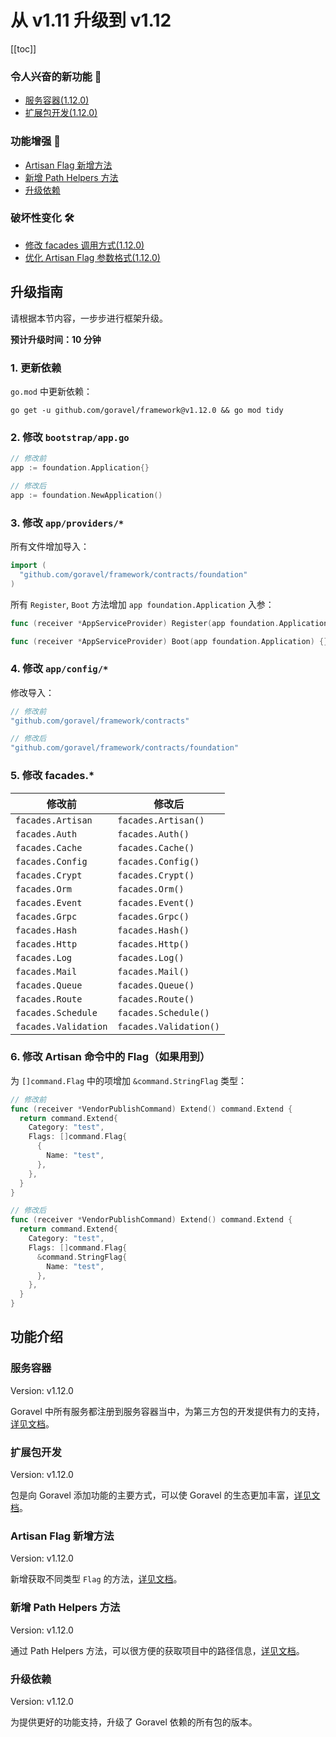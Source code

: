 # 从 v1.11 升级到 v1.12

[[toc]]

### 令人兴奋的新功能 🎉

- [服务容器(1.12.0)](#服务容器)
- [扩展包开发(1.12.0)](#扩展包开发)

### 功能增强 🚀

- [Artisan Flag 新增方法](#artisan-flag-新增方法)
- [新增 Path Helpers 方法](#新增-path-helpers-方法)
- [升级依赖](#升级依赖)

### 破坏性变化 🛠

- [修改 facades 调用方式(1.12.0)](#5--修改-facades-*)
- [优化 Artisan Flag 参数格式(1.12.0)](#6--修改-artisan-命令中的-flag（如果用到）)

## 升级指南

请根据本节内容，一步步进行框架升级。

**预计升级时间：10 分钟**

### 1. 更新依赖

`go.mod` 中更新依赖：

```
go get -u github.com/goravel/framework@v1.12.0 && go mod tidy
```

### 2. 修改 `bootstrap/app.go`

```go
// 修改前
app := foundation.Application{}

// 修改后
app := foundation.NewApplication()
```

### 3. 修改 `app/providers/*` 

所有文件增加导入：

```go
import (
  "github.com/goravel/framework/contracts/foundation"
)
```

所有 `Register`, `Boot` 方法增加 `app foundation.Application` 入参：

```go
func (receiver *AppServiceProvider) Register(app foundation.Application) {}

func (receiver *AppServiceProvider) Boot(app foundation.Application) {}
```

### 4. 修改 `app/config/*` 

修改导入：

```go
// 修改前
"github.com/goravel/framework/contracts"

// 修改后
"github.com/goravel/framework/contracts/foundation"
```

### 5. 修改 facades.*

| 修改前        | 修改后           |
| -----------  | -------------- |
| `facades.Artisan`    | `facades.Artisan()`     |
| `facades.Auth`    | `facades.Auth()`     |
| `facades.Cache`    | `facades.Cache()`     |
| `facades.Config`    | `facades.Config()`     |
| `facades.Crypt`    | `facades.Crypt()`     |
| `facades.Orm`    | `facades.Orm()`     |
| `facades.Event`    | `facades.Event()`     |
| `facades.Grpc`    | `facades.Grpc()`     |
| `facades.Hash`    | `facades.Hash()`     |
| `facades.Http`    | `facades.Http()`     |
| `facades.Log`    | `facades.Log()`     |
| `facades.Mail`    | `facades.Mail()`     |
| `facades.Queue`    | `facades.Queue()`     |
| `facades.Route`    | `facades.Route()`     |
| `facades.Schedule`    | `facades.Schedule()`     |
| `facades.Validation`    | `facades.Validation()`     |

### 6. 修改 Artisan 命令中的 Flag（如果用到）

为 `[]command.Flag` 中的项增加 `&command.StringFlag` 类型：

```go
// 修改前
func (receiver *VendorPublishCommand) Extend() command.Extend {
  return command.Extend{
    Category: "test",
    Flags: []command.Flag{
      {
        Name: "test",
      },
    },
  }
}

// 修改后
func (receiver *VendorPublishCommand) Extend() command.Extend {
  return command.Extend{
    Category: "test",
    Flags: []command.Flag{
      &command.StringFlag{
        Name: "test",
      },
    },
  }
}
```

## 功能介绍

### 服务容器

Version: v1.12.0

Goravel 中所有服务都注册到服务容器当中，为第三方包的开发提供有力的支持，[详见文档](../architecutre-concepts/service-container.md)。

### 扩展包开发

Version: v1.12.0

包是向 Goravel 添加功能的主要方式，可以使 Goravel 的生态更加丰富，[详见文档](../digging-deeper/package-development.md)。

### Artisan Flag 新增方法

Version: v1.12.0

新增获取不同类型 `Flag` 的方法，[详见文档](../digging-deeper/artisan-console.md#选项)。

### 新增 Path Helpers 方法

Version: v1.12.0

通过 Path Helpers 方法，可以很方便的获取项目中的路径信息，[详见文档](../digging-deeper/helpers.md#路径)。

### 升级依赖

Version: v1.12.0

为提供更好的功能支持，升级了 Goravel 依赖的所有包的版本。
